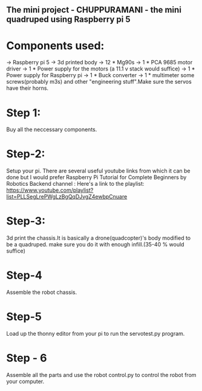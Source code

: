 ## The mini project - CHUPPURAMANI - the mini quadruped using Raspberry pi 5

# Components used:
-> Raspberry pi 5
-> 3d printed body
-> 12 * Mg90s 
-> 1  * PCA 9685 motor driver
-> 1  * Power supply for the motors (a 11.1 v stack would suffice)
-> 1  * Power supply for Raspberry pi 
-> 1  * Buck converter
-> 1  * multimeter
some screws(probably m3s) and other "engineering stuff".Make sure the servos have their horns.

# Step 1:
Buy all the neccessary components.

# Step-2:
Setup your pi.
There are several useful youtube links from which it can be done but I would prefer Raspberry Pi Tutorial for Complete Beginners by Robotics Backend channel : Here's a link to the playlist: https://www.youtube.com/playlist?list=PLLSegLrePWgLzBgQqDJvgZ4ewbpCnuare

# Step-3:
3d print the chassis.It is basically a drone(quadcopter)'s body modified to be a quadruped. make sure you do it with enough infill.(35-40 % would suffice)

# Step-4 
Assemble the robot chassis.

# Step-5
Load up the thonny editor from your pi to run the servotest.py program.

# Step - 6
Assemble all the parts and use the robot control.py to control the robot from your computer.

